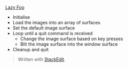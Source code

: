 [Lazy Foo](https://lazyfoo.net/tutorials/SDL/04_key_presses/index.php)

 - Initialise
 - Load the images into an array of surfaces
 - Set the default image surface
 - Loop until a quit command is received
    - Change the image surface based on key presses
    - Blit the image surface into the window surface
 - Cleanup and quit

> Written with [StackEdit](https://stackedit.io/).